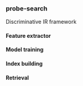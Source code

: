 ### probe-search
Discriminative IR framework



#### Feature extractor

#### Model training

#### Index building

#### Retrieval
